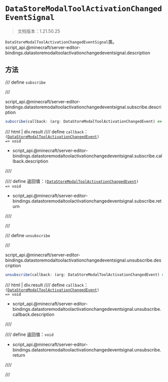 # `DataStoreModalToolActivationChangedEventSignal`

> 文档版本：1.21.50.25

`DataStoreModalToolActivationChangedEventSignal`类。script_api.@minecraft/server-editor-bindings.datastoremodaltoolactivationchangedeventsignal.description

## 方法

/// define
`subscribe`


///

script_api.@minecraft/server-editor-bindings.datastoremodaltoolactivationchangedeventsignal.subscribe.description

```js
subscribe(callback: (arg: DataStoreModalToolActivationChangedEvent) => void): (arg: DataStoreModalToolActivationChangedEvent) => void
```

/// html | div.result
//// define
`callback`：<code>(<a href="../datastoremodaltoolactivationchangedevent/">DataStoreModalToolActivationChangedEvent</a>) =&gt; void</code>

- script_api.@minecraft/server-editor-bindings.datastoremodaltoolactivationchangedeventsignal.subscribe.callback.description


////

//// define
返回值：<code>(<a href="../datastoremodaltoolactivationchangedevent/">DataStoreModalToolActivationChangedEvent</a>) =&gt; void</code>

- script_api.@minecraft/server-editor-bindings.datastoremodaltoolactivationchangedeventsignal.subscribe.return


////

///


/// define
`unsubscribe`


///

script_api.@minecraft/server-editor-bindings.datastoremodaltoolactivationchangedeventsignal.unsubscribe.description

```js
unsubscribe(callback: (arg: DataStoreModalToolActivationChangedEvent) => void): void
```

/// html | div.result
//// define
`callback`：<code>(<a href="../datastoremodaltoolactivationchangedevent/">DataStoreModalToolActivationChangedEvent</a>) =&gt; void</code>

- script_api.@minecraft/server-editor-bindings.datastoremodaltoolactivationchangedeventsignal.unsubscribe.callback.description


////

//// define
返回值：`void`

- script_api.@minecraft/server-editor-bindings.datastoremodaltoolactivationchangedeventsignal.unsubscribe.return


////

///

